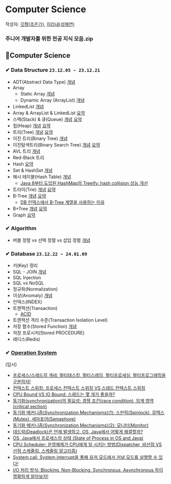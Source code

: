 # Computer Science

작성자: [깃짱(조은기)](https://github.com/gitchannn), [이리내(성채연)](https://github.com/hectick)

### 주니어 개발자를 위한 전공 지식 모음.zip

## 💋Computer Science

### ✔ Data Structure `23.12.05 ~ 23.12.21`

- ADT(Abstract Data Type) [개념](https://engineerinsight.tistory.com/313)
- Array
  - Static Array [개념](https://engineerinsight.tistory.com/311#%F0%9F%92%8B%C2%A0%EB%B0%B0%EC%97%B4(Array)-1)
  - Dynamic Array (ArrayList) [개념](https://engineerinsight.tistory.com/311#%F0%9F%92%8B%C2%A0%EB%8F%99%EC%A0%81%20%EB%B0%B0%EC%97%B4(Dynamic%20Array)-1)
- LinkedList [개념](https://engineerinsight.tistory.com/m/314)
- Array & ArrayList & LinkedList [요약](https://github.com/seoul-developer/CS/blob/irene/%EC%9E%90%EB%A3%8C%EA%B5%AC%EC%A1%B0/Array%20vs%20ArrayList%20vs%20LinkedList.md)
- 스택(Stack) & 큐(Queue) [개념](https://engineerinsight.tistory.com/315) [요약](https://github.com/seoul-developer/CS/blob/irene/%EC%9E%90%EB%A3%8C%EA%B5%AC%EC%A1%B0/Stack%20and%20Queue.md)
- 힙(Heap) [개념](https://engineerinsight.tistory.com/320) [요약](https://github.com/seoul-developer/CS/blob/irene/%EC%9E%90%EB%A3%8C%EA%B5%AC%EC%A1%B0/Binary%20Heap.md)
- 트리(Tree) [개념](https://engineerinsight.tistory.com/316) [요약](https://github.com/seoul-developer/CS/blob/irene/%EC%9E%90%EB%A3%8C%EA%B5%AC%EC%A1%B0/Tree.md)
- 이진 트리(Binary Tree) [개념](https://engineerinsight.tistory.com/317)
- 이진탐색트리(Binary Search Tree) [개념](https://engineerinsight.tistory.com/321) [요약](https://github.com/seoul-developer/CS/blob/irene/%EC%9E%90%EB%A3%8C%EA%B5%AC%EC%A1%B0/Binary%20Search%20Tree.md)
- AVL 트리 [개념](https://engineerinsight.tistory.com/329)
- Red-Black 트리
- Hash [요약](https://github.com/seoul-developer/CS/blob/irene/%EC%9E%90%EB%A3%8C%EA%B5%AC%EC%A1%B0/Hash.md)
- Set & HashSet [개념](https://engineerinsight.tistory.com/333)
- 해시 테이블(Hash Table) [개념](https://engineerinsight.tistory.com/332)
  - [Java 8부터 도입된 HashMap의 Treeify: hash collision 성능 개선](https://engineerinsight.tistory.com/339)
- 트라이(Trie) [개념](https://engineerinsight.tistory.com/335) [요약](https://github.com/seoul-developer/CS/blob/irene/%EC%9E%90%EB%A3%8C%EA%B5%AC%EC%A1%B0/Trie.md)
- B-Tree [개념](https://engineerinsight.tistory.com/330) [요약](https://github.com/seoul-developer/CS/blob/irene/%EC%9E%90%EB%A3%8C%EA%B5%AC%EC%A1%B0/B-Tree.md)
  - [DB 인덱스에서 B-Tree 계열을 사용하는 이유](https://engineerinsight.tistory.com/331)
- B+Tree [개념](https://engineerinsight.tistory.com/336) [요약](https://github.com/seoul-developer/CS/blob/irene/%EC%9E%90%EB%A3%8C%EA%B5%AC%EC%A1%B0/B%2BTree.md)
- Graph [요약](https://github.com/seoul-developer/CS/blob/irene/%EC%9E%90%EB%A3%8C%EA%B5%AC%EC%A1%B0/Graph.md)

### ✔ Algorithm

- 버블 정렬 vs 선택 정렬 vs 삽입 정렬 [개념](https://engineerinsight.tistory.com/340)

### ✔ Database `23.12.22 ~ 24.01.09`

- 키(Key) 정리
- SQL - JOIN [개념](https://engineerinsight.tistory.com/307)
- SQL Injection
- SQL vs NoSQL
- 정규화(Normalization)
- 이상(Anomaly) [개념](https://developer-talk.tistory.com/256)
- 인덱스(INDEX)
- 트랜잭션(Transaction)
  - [ACID](https://engineerinsight.tistory.com/210)
- 트랜잭션 격리 수준(Transaction Isolation Level)
- 저장 함수(Stored Function) [개념](https://engineerinsight.tistory.com/346)
- 저장 프로시저(Stored PROCEDURE)
- 레디스(Redis)

### ✔ [Operation System](https://engineerinsight.tistory.com/category/CS/OS)

(임시)
- [프로세스/스레드의 개념: 멀티태스킹, 멀티스레딩, 멀티프로세싱, 멀티프로그래밍을 구분하자!](https://engineerinsight.tistory.com/281)
- [컨텍스트 스위칭: 프로세스 컨텍스트 스위칭 VS 스레드 컨텍스트 스위칭](https://engineerinsight.tistory.com/284)
- [CPU Bound VS IO Bound: 스레드는 몇 개가 좋을까?](https://engineerinsight.tistory.com/285)
- [동기화(synchronization)의 필요성: 경쟁 조건(race condition), 임계 영역(critical section)](https://engineerinsight.tistory.com/286)
- [동기화 메커니즘(Synchronization Mechanisms)(1): 스핀락(Spinlock), 뮤텍스(Mutex), 세마포어(Semaphore)](https://engineerinsight.tistory.com/288)
- [동기화 메커니즘(Synchronization Mechanisms)(2): 모니터(Monitor)](https://engineerinsight.tistory.com/289)
- [데드락(Deadlock)은 언제 발생하고, OS, Java에서 어떻게 해결할까?](https://engineerinsight.tistory.com/290)
- [OS, Java에서 프로세스의 상태 (State of Process in OS and Java)](https://engineerinsight.tistory.com/291)
- [CPU Scheduler: 운영체제가 CPU에게 일 시키는 방법(Dispatcher, 비선점 VS 선점 스케줄링, 스케줄링 알고리즘)](https://engineerinsight.tistory.com/292)
- [System call, System interrupt을 통해 유저 모드에서 커널 모드를 실행할 수 있다!](https://engineerinsight.tistory.com/293)
- [I/O 처리 방식: Blocking, Non-Blocking, Synchronous, Asynchronous 차이 명확하게 알아보자!](https://engineerinsight.tistory.com/295)
